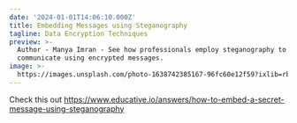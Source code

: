 ```yaml
---
date: '2024-01-01T14:06:10.000Z'
title: Embedding Messages using Steganography
tagline: Data Encryption Techniques
preview: >-
  Author - Manya Imran - See how professionals employ steganography to
  communicate using encrypted messages.
image: >-
  https://images.unsplash.com/photo-1638742385167-96fc60e12f59?ixlib=rb-1.2.1&ixid=MnwxMjA3fDB8MHxwaG90by1wYWdlfHx8fGVufDB8fHx8&auto=format&fit=crop&w=1632&q=80
---
```

Check this out https://www.educative.io/answers/how-to-embed-a-secret-message-using-steganography
